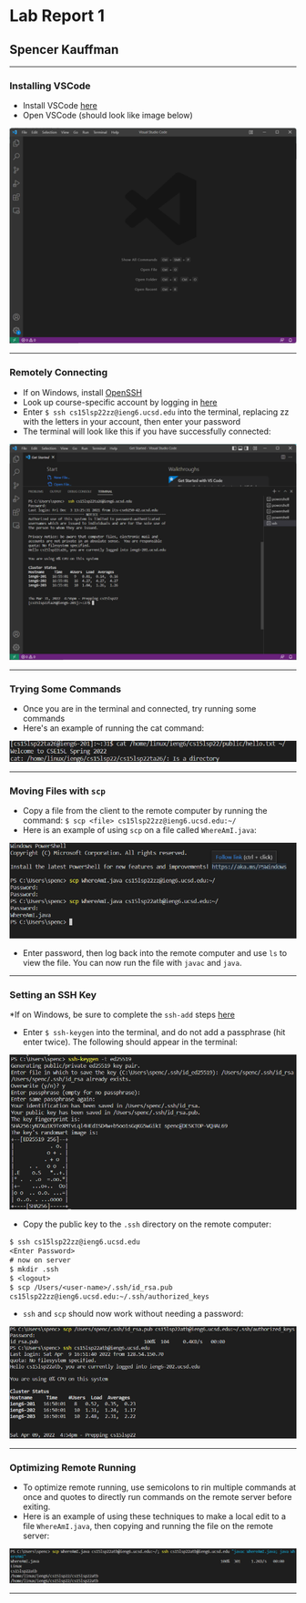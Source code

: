 # Lab Report 1

## Spencer Kauffman

---

### Installing VSCode

* Install VSCode [here](https://code.visualstudio.com/)
* Open VSCode (should look like image below)

![image9](image9.png)

---

### Remotely Connecting

* If on Windows, install [OpenSSH](https://docs.microsoft.com/en-us/windows-server/administration/openssh/openssh_install_firstuse)
* Look up course-specific account by logging in [here](https://sdacs.ucsd.edu/~icc/index.php)
* Enter
`$ ssh cs15lsp22zz@ieng6.ucsd.edu` into the terminal, replacing zz with the letters in your account, then enter your password
* The terminal will look like this if you have successfully connected:

![image29](image29.png)

---

### Trying Some Commands

* Once you are in the terminal and connected, try running some commands
* Here's an example of running the cat command:

![image39](image39.png)

---

### Moving Files with `scp`

* Copy a file from the client to the remote computer by running the  command: `$ scp <file> cs15lsp22zz@ieng6.ucsd.edu:~/`
* Here is an example of using `scp` on a file called `WhereAmI.java`:

![scp](scp.png)

* Enter password, then log back into the remote computer and use `ls` to view the file. You can now run the file with `javac` and `java`.

---

### Setting an SSH Key

*If on Windows, be sure to complete the `ssh-add` steps [here](https://docs.microsoft.com/en-us/windows-server/administration/openssh/openssh_keymanagement#user-key-generation)

* Enter `$ ssh-keygen` into the terminal, and do not add a passphrase (hit enter twice). The following should appear in the terminal:

![keygen](keygen.png)

* Copy the public key to the `.ssh` directory on the remote computer:
```
$ ssh cs15lsp22zz@ieng6.ucsd.edu
<Enter Password>
# now on server
$ mkdir .ssh
$ <logout>
$ scp /Users/<user-name>/.ssh/id_rsa.pub
cs15lsp22zz@ieng6.ucsd.edu:~/.ssh/authorized_keys
```
* `ssh` and `scp` should now work without needing a password:

![nopass](nopass.png)

--- 

### Optimizing Remote Running

* To optimize remote running, use semicolons to rin multiple commands at once and quotes to directly run commands on the remote server before exiting.
* Here is an example of using these techniques to make a local edit to a file `WhereAmI.java`, then copying and running the file on the remote server:

![optimize](optimize.png)

---